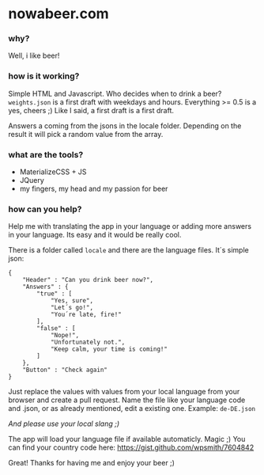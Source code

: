 # nowabeer.com


### why?
Well, i like beer!

### how is it working?
Simple HTML and Javascript.
Who decides when to drink a beer? `weights.json` is a first draft with weekdays and hours.
Everything >= 0.5 is a yes, cheers ;)
Like I said, a first draft is a first draft.

Answers a coming from the jsons in the locale folder. Depending on the result it will pick a random value from the array.

### what are the tools?
* MaterializeCSS + JS
* JQuery
* my fingers, my head and my passion for beer

### how can you help?
Help me with translating the app in your language or adding more answers in your language. 
Its easy and it would be really cool.

There is a folder called `locale` and there are the language files.
It´s simple json:
```
{
    "Header" : "Can you drink beer now?",
    "Answers" : {
        "true" : [
            "Yes, sure", 
            "Let´s go!", 
            "You´re late, fire!"
        ],
        "false" : [
            "Nope!", 
            "Unfortunately not.", 
            "Keep calm, your time is coming!"
        ]
    },
    "Button" : "Check again"
}
```
Just replace the values with values from your local language from your browser and create a pull request. Name the file like your language code and .json, or as already mentioned, edit a existing one.
Example: `de-DE.json`

*And please use your local slang ;)*

The app will load your language file if available automaticly. Magic ;)
You can find your country code here: https://gist.github.com/wpsmith/7604842

Great! Thanks for having me and enjoy your beer ;)